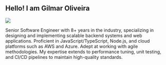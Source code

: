 
## Hello! I am Gilmar Oliveira

<a href="https://www.linkedin.com/in/giilmaroliveira" target="_blank"><img src="https://img.shields.io/badge/-LinkedIn-%230077B5?style=for-the-badge&logo=linkedin&logoColor=white" target="_blank"></a>

Senior Software Engineer with 8+ years in the industry, specializing in designing and implementing scalable  backend systems and web applications. Proficient in JavaScript/TypeScript, Node.js, and cloud platforms such as AWS and Azure. Adept at working with agile methodologies. My expertise extends to performance tuning, unit testing, and CI/CD pipelines to maintain high-quality standards.
